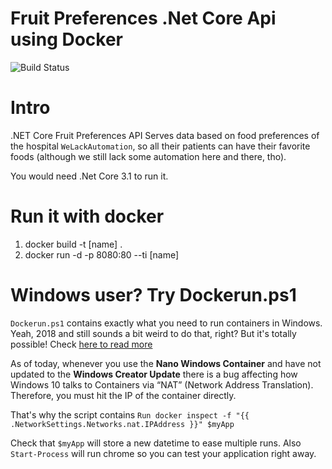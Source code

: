 # Fruit Preferences .Net Core Api using Docker

![Build Status](https://circleci.com//gh/pliyosan/fruit-preferences-api.png?circle-token=cccda3c5ba5b7d85d5533c73a8606ac42c8cbb5a)

# Intro

.NET Core Fruit Preferences API Serves data based on food preferences of the hospital `WeLackAutomation`, 
so all their patients can have their favorite foods (although we still lack some automation here and there, tho).

You would need .Net Core 3.1 to run it.

# Run it with docker

1. docker build -t [name] .
2. docker run -d -p 8080:80 --ti [name]

# Windows user? Try Dockerun.ps1  

`Dockerun.ps1` contains exactly what you need to run containers in Windows. Yeah, 2018 and still sounds a bit weird to do that, right?
But it's totally possible! Check [here to read more](https://docs.docker.com/engine/examples/dotnetcore/#view-the-web-page-running-from-a-container)

As of today, whenever you use the **Nano Windows Container** and have not updated to the **Windows Creator Update** there is a bug affecting
how Windows 10 talks to Containers via “NAT” (Network Address Translation). Therefore, you must hit the IP of the container directly.

That's why the script contains 
`
Run docker inspect -f "{{ .NetworkSettings.Networks.nat.IPAddress }}" $myApp 
`

Check that `$myApp` will store a new datetime to ease multiple runs.
Also `Start-Process` will run chrome so you can test your application right away.
